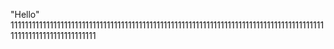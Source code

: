 "Hello" 
1111111111111111111111111111111111111111111111111111111111111111111111111111111111111111111111111111111111111111